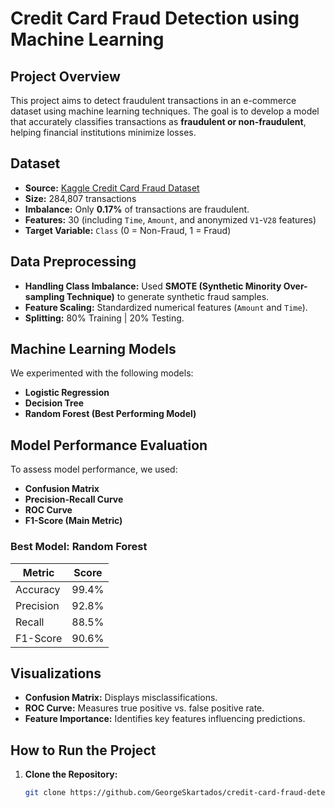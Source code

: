 #  Credit Card Fraud Detection using Machine Learning

## Project Overview
This project aims to detect fraudulent transactions in an e-commerce dataset using machine learning techniques. The goal is to develop a model that accurately classifies transactions as **fraudulent or non-fraudulent**, helping financial institutions minimize losses.

## Dataset
- **Source:** [Kaggle Credit Card Fraud Dataset](https://www.kaggle.com/datasets/mlg-ulb/creditcardfraud)
- **Size:** 284,807 transactions
- **Imbalance:** Only **0.17%** of transactions are fraudulent.
- **Features:** 30 (including `Time`, `Amount`, and anonymized `V1`-`V28` features)
- **Target Variable:** `Class` (0 = Non-Fraud, 1 = Fraud)

## Data Preprocessing
- **Handling Class Imbalance:** Used **SMOTE (Synthetic Minority Over-sampling Technique)** to generate synthetic fraud samples.
- **Feature Scaling:** Standardized numerical features (`Amount` and `Time`).
- **Splitting:** 80% Training | 20% Testing.

## Machine Learning Models
We experimented with the following models:
-  **Logistic Regression**
-  **Decision Tree**
-  **Random Forest (Best Performing Model)**

## Model Performance Evaluation
To assess model performance, we used:
- **Confusion Matrix**
- **Precision-Recall Curve**
- **ROC Curve**
- **F1-Score (Main Metric)**

### **Best Model: Random Forest**
| Metric          | Score |
|----------------|-------|
| Accuracy       | 99.4% |
| Precision      | 92.8% |
| Recall         | 88.5% |
| F1-Score      | 90.6% |

##  Visualizations
- **Confusion Matrix:** Displays misclassifications.
- **ROC Curve:** Measures true positive vs. false positive rate.
- **Feature Importance:** Identifies key features influencing predictions.

##  How to Run the Project
1. **Clone the Repository:**
   ```bash
   git clone https://github.com/GeorgeSkartados/credit-card-fraud-detection.git

